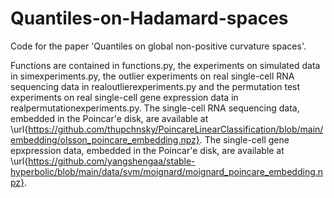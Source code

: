 # Quantiles-on-Hadamard-spaces
Code for the paper 'Quantiles on global non-positive curvature spaces'. 

Functions are contained in functions.py, the experiments on simulated data in simexperiments.py, the outlier experiments on real single-cell RNA sequencing data in realoutlierexperiments.py and the permutation test experiments on real single-cell gene expression data in realpermutationexperiments.py. The single-cell RNA sequencing data, embedded in the Poincar\'e disk, are available at \url{https://github.com/thupchnsky/PoincareLinearClassification/blob/main/embedding/olsson_poincare_embedding.npz}. The single-cell gene epxpression data, embedded in the Poincar\'e disk, are available at \url{https://github.com/yangshengaa/stable-hyperbolic/blob/main/data/svm/moignard/moignard_poincare_embedding.npz}.

